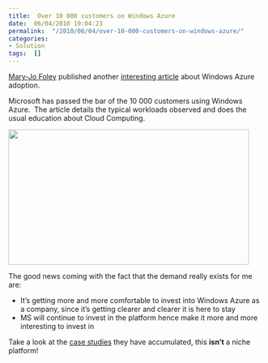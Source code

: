 ```yaml
---
title:  Over 10 000 customers on Windows Azure
date:  06/04/2010 19:04:23
permalink:  "/2010/06/04/over-10-000-customers-on-windows-azure/"
categories:
- Solution
tags:  []
---
```

<p><a href="http://www.zdnet.com/blog/microsoft">Mary-Jo Foley</a> published another <a href="http://www.zdnet.com/blog/microsoft/microsoft-passes-the-10000-customer-milestone-with-azure/6433">interesting article</a> about Windows Azure adoption.</p>  <p>Microsoft has passed the bar of the 10 000 customers using Windows Azure.&#160; The article details the typical workloads observed and does the usual education about Cloud Computing.</p>  <p><a href="http://i.zdnet.com/blogs/azure-2.png"><img title="azure-2" alt="" src="http://i.zdnet.com/blogs/azure-2.png" width="475" height="267" /></a></p>  <p>The good news coming with the fact that the demand really exists for me are:</p>  <ul>   <li>It’s getting more and more comfortable to invest into Windows Azure as a company, since it’s getting clearer and clearer it is here to stay</li>    <li>MS will continue to invest in the platform hence make it more and more interesting to invest in</li> </ul>  <p>Take a look at the <a href="http://www.microsoft.com/WindowsAzure/evidence/">case studies</a> they have accumulated, this <strong>isn’t</strong> a niche platform!</p>
